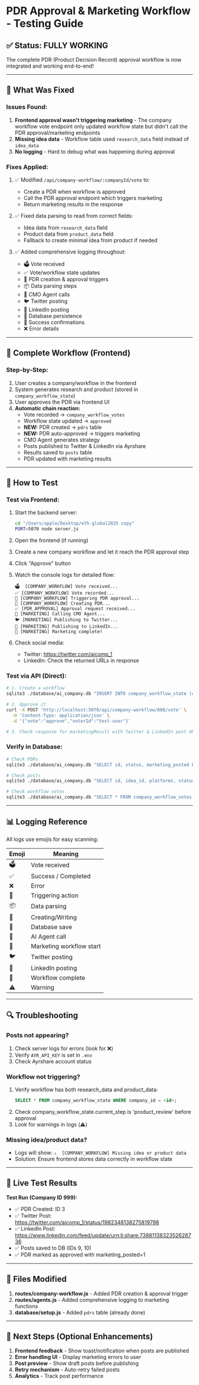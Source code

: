 # PDR Approval & Marketing Workflow - Testing Guide

## ✅ Status: FULLY WORKING

The complete PDR (Product Decision Record) approval workflow is now integrated and working end-to-end!

---

## 🎯 What Was Fixed

### Issues Found:
1. **Frontend approval wasn't triggering marketing** - The company workflow vote endpoint only updated workflow state but didn't call the PDR approval/marketing endpoints
2. **Missing idea data** - Workflow table used `research_data` field instead of `idea_data` 
3. **No logging** - Hard to debug what was happening during approval

### Fixes Applied:
1. ✅ Modified `/api/company-workflow/:companyId/vote` to:
   - Create a PDR when workflow is approved
   - Call the PDR approval endpoint which triggers marketing
   - Return marketing results in the response

2. ✅ Fixed data parsing to read from correct fields:
   - Idea data from `research_data` field
   - Product data from `product_data` field
   - Fallback to create minimal idea from product if needed

3. ✅ Added comprehensive logging throughout:
   - 🗳️  Vote received
   - ✅ Vote/workflow state updates
   - 🚀 PDR creation & approval triggers
   - 📦 Data parsing steps
   - 🤖 CMO Agent calls
   - 🐦 Twitter posting
   - 💼 LinkedIn posting
   - 💾 Database persistence
   - 🎉 Success confirmations
   - ❌ Error details

---

## 🔄 Complete Workflow (Frontend)

### Step-by-Step:
1. User creates a company/workflow in the frontend
2. System generates research and product (stored in `company_workflow_state`)
3. User approves the PDR via frontend UI
4. **Automatic chain reaction:**
   - Vote recorded → `company_workflow_votes`
   - Workflow state updated → `approved`
   - **NEW:** PDR created → `pdrs` table
   - **NEW:** PDR auto-approved → triggers marketing
   - CMO Agent generates strategy
   - Posts published to Twitter & LinkedIn via Ayrshare
   - Results saved to `posts` table
   - PDR updated with marketing results

---

## 🧪 How to Test

### Test via Frontend:
1. Start the backend server:
   ```bash
   cd "/Users/apple/Desktop/eth-global2025 copy"
   PORT=5070 node server.js
   ```

2. Open the frontend (if running)

3. Create a new company workflow and let it reach the PDR approval step

4. Click "Approve" button

5. Watch the console logs for detailed flow:
   ```
   🗳️  [COMPANY_WORKFLOW] Vote received...
   ✅ [COMPANY_WORKFLOW] Vote recorded...
   🚀 [COMPANY_WORKFLOW] Triggering PDR approval...
   📝 [COMPANY_WORKFLOW] Creating PDR...
   ✅ [PDR_APPROVAL] Approval request received...
   🤖 [MARKETING] Calling CMO Agent...
   🐦 [MARKETING] Publishing to Twitter...
   💼 [MARKETING] Publishing to LinkedIn...
   🎉 [MARKETING] Marketing complete!
   ```

6. Check social media:
   - Twitter: https://twitter.com/aicomp_1
   - LinkedIn: Check the returned URLs in response

### Test via API (Direct):
```bash
# 1. Create a workflow
sqlite3 ./database/ai_company.db "INSERT INTO company_workflow_state (company_id, research_data, product_data, current_step, status) VALUES (888, '{\"title\":\"Test Idea\",\"description\":\"Test description\"}', '{\"product_name\":\"TestProduct\",\"product_description\":\"Test product\",\"features\":[\"feature1\"],\"target_market\":{\"segments\":[\"test users\"]}}', 'product_review', 'active');"

# 2. Approve it
curl -X POST 'http://localhost:5070/api/company-workflow/888/vote' \
  -H 'Content-Type: application/json' \
  -d '{"vote":"approve","voterId":"test-user"}'

# 3. Check response for marketingResult with Twitter & LinkedIn post URLs
```

### Verify in Database:
```bash
# Check PDRs
sqlite3 ./database/ai_company.db "SELECT id, status, marketing_posted FROM pdrs ORDER BY id DESC LIMIT 5;"

# Check posts
sqlite3 ./database/ai_company.db "SELECT id, idea_id, platforms, status, substr(content,1,80) FROM posts ORDER BY id DESC LIMIT 10;"

# Check workflow votes
sqlite3 ./database/ai_company.db "SELECT * FROM company_workflow_votes ORDER BY created_at DESC LIMIT 5;"
```

---

## 📊 Logging Reference

All logs use emojis for easy scanning:

| Emoji | Meaning |
|-------|---------|
| 🗳️  | Vote received |
| ✅ | Success / Completed |
| ❌ | Error |
| 🚀 | Triggering action |
| 📦 | Data parsing |
| 📝 | Creating/Writing |
| 💾 | Database save |
| 🤖 | AI Agent call |
| 🎯 | Marketing workflow start |
| 🐦 | Twitter posting |
| 💼 | LinkedIn posting |
| 🎉 | Workflow complete |
| ⚠️  | Warning |

---

## 🔍 Troubleshooting

### Posts not appearing?
1. Check server logs for errors (look for ❌)
2. Verify `AYR_API_KEY` is set in `.env`
3. Check Ayrshare account status

### Workflow not triggering?
1. Verify workflow has both research_data and product_data:
   ```sql
   SELECT * FROM company_workflow_state WHERE company_id = <id>;
   ```
2. Check company_workflow_state.current_step is 'product_review' before approval
3. Look for warnings in logs (⚠️)

### Missing idea/product data?
- Logs will show: `⚠️  [COMPANY_WORKFLOW] Missing idea or product data`
- Solution: Ensure frontend stores data correctly in workflow state

---

## 🎯 Live Test Results

**Test Run (Company ID 999):**
- ✅ PDR Created: ID 3
- ✅ Twitter Post: https://twitter.com/aicomp_1/status/1982348138275819798
- ✅ LinkedIn Post: https://www.linkedin.com/feed/update/urn:li:share:7388113832352628736
- ✅ Posts saved to DB (IDs 9, 10)
- ✅ PDR marked as approved with marketing_posted=1

---

## 📁 Files Modified

1. **routes/company-workflow.js** - Added PDR creation & approval trigger
2. **routes/agents.js** - Added comprehensive logging to marketing functions
3. **database/setup.js** - Added `pdrs` table (already done)

---

## 🚀 Next Steps (Optional Enhancements)

1. **Frontend feedback** - Show toast/notification when posts are published
2. **Error handling UI** - Display marketing errors to user
3. **Post preview** - Show draft posts before publishing
4. **Retry mechanism** - Auto-retry failed posts
5. **Analytics** - Track post performance
